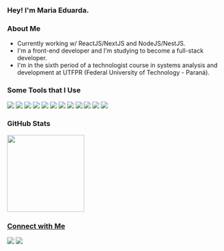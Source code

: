 ### Hey! I'm Maria Eduarda.



### About Me

<ul>
  <li>Currently working w/ ReactJS/NextJS and NodeJS/NestJS.</li>
  <li>I'm a front-end developer and I'm studying to become a full-stack developer.</li>
  <li>I'm in the sixth period of a technologist course in systems analysis and development at UTFPR (Federal University of Technology - Paraná).</li>
</ul>

### Some Tools that I Use

<p align="left">
  <img src="https://img.shields.io/badge/React-20232A?style=for-the-badge&logo=react&logoColor=61DAFB"  />
  <img src="https://img.shields.io/badge/Node.js-43853D?style=for-the-badge&logo=node.js&logoColor=white"  />
  <img src="https://img.shields.io/badge/JavaScript-F7DF1E?style=for-the-badge&logo=javascript&logoColor=black"  />
  <img src="https://img.shields.io/badge/TypeScript-007ACC?style=for-the-badge&logo=typescript&logoColor=white"  />
  <img src="https://img.shields.io/badge/HTML5-E34F26?style=for-the-badge&logo=html5&logoColor=white"  />
  <img src="https://img.shields.io/badge/CSS3-1572B6?style=for-the-badge&logo=css3&logoColor=white"  />
  <img src="https://img.shields.io/badge/Vue.js-35495E?style=for-the-badge&logo=vue.js&logoColor=4FC08D"  />
  <img src="https://img.shields.io/badge/Tailwind_CSS-38B2AC?style=for-the-badge&logo=tailwind-css&logoColor=white"  />
  <img src="https://img.shields.io/badge/styled--components-DB7093?style=for-the-badge&logo=styled-components&logoColor=white"  />
  <img src="https://img.shields.io/badge/Material--UI-0081CB?style=for-the-badge&logo=material-ui&logoColor=white"  />
  <img src="https://img.shields.io/badge/MongoDB-4EA94B?style=for-the-badge&logo=mongodb&logoColor=white"  />
  <img src="https://img.shields.io/badge/Jest-323330?style=for-the-badge&logo=Jest&logoColor=white"  />                    
</p>

### GitHub Stats

<div>
  <a href="https://github.com/madusfx">
  <img height="180em" src="https://github-readme-stats.vercel.app/api?username=madusfx&show_icons=true&theme=dark&include_all_commits=true&count_private=true"/>
</div>

### Connect with Me

<div>
  <a href = "mailto:mariaesfreitas@gmail.com"><img src="https://img.shields.io/badge/-Gmail-%23333?style=for-the-badge&logo=gmail&logoColor=white" target="_blank"></a>
  <a href="https://www.linkedin.com/in/mariaesfreitas/" target="_blank"><img src="https://img.shields.io/badge/-LinkedIn-%230077B5?style=for-the-badge&logo=linkedin&logoColor=white" target="_blank"></a>
</div>
